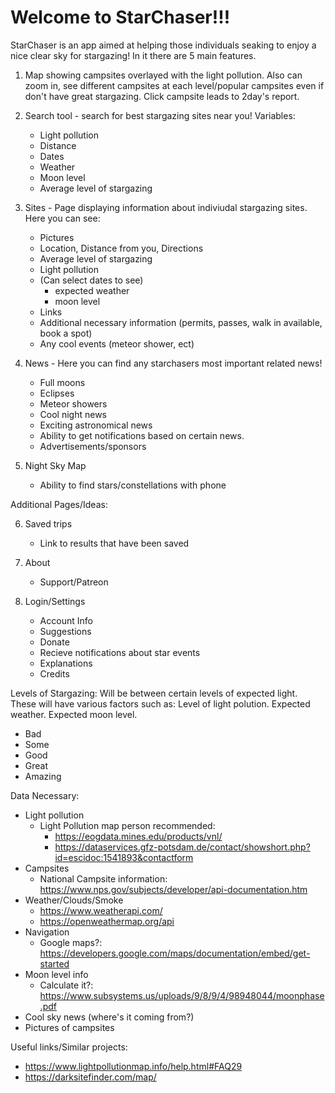 # **Welcome to StarChaser!!!**


StarChaser is an app aimed at helping those individuals seaking to enjoy a nice clear sky for stargazing! In it there are 5 main features.

1. Map showing campsites overlayed with the light pollution. Also can zoom in, see different campsites at each level/popular campsites even if don't have great stargazing. Click campsite leads to 2day's report.

2. Search tool - search for best stargazing sites near you! Variables:
    - Light pollution
    - Distance
    - Dates
    - Weather
    - Moon level
    - Average level of stargazing

3. Sites - Page displaying information about indiviudal stargazing sites. Here you can see:
    - Pictures
    - Location, Distance from you, Directions
    - Average level of stargazing
    - Light pollution
    - (Can select dates to see)
        - expected weather
        - moon level
    - Links
    - Additional necessary information (permits, passes, walk in available, book a spot)
    - Any cool events (meteor shower, ect)

4. News - Here you can find any starchasers most important related news!
    - Full moons
    - Eclipses
    - Meteor showers
    - Cool night news
    - Exciting astronomical news
    - Ability to get notifications based on certain news.
    - Advertisements/sponsors

5. Night Sky Map
    - Ability to find stars/constellations with phone

Additional Pages/Ideas:

6. Saved trips
    - Link to results that have been saved

7. About
    - Support/Patreon

8. Login/Settings
    - Account Info
    - Suggestions
    - Donate
    - Recieve notifications about star events
    - Explanations
    - Credits

Levels of Stargazing:
Will be between certain levels of expected light. These will have various factors such as: Level of light polution. Expected weather. Expected moon level. 

- Bad
- Some
- Good
- Great
- Amazing

Data Necessary:
- Light pollution
    - Light Pollution map person recommended: 
        - https://eogdata.mines.edu/products/vnl/
        - https://dataservices.gfz-potsdam.de/contact/showshort.php?id=escidoc:1541893&contactform
- Campsites
    - National Campsite information: https://www.nps.gov/subjects/developer/api-documentation.htm
- Weather/Clouds/Smoke
    - https://www.weatherapi.com/
    - https://openweathermap.org/api
- Navigation
    - Google maps?: https://developers.google.com/maps/documentation/embed/get-started
- Moon level info
    - Calculate it?: https://www.subsystems.us/uploads/9/8/9/4/98948044/moonphase.pdf
- Cool sky news (where's it coming from?)
- Pictures of campsites

Useful links/Similar projects:
- https://www.lightpollutionmap.info/help.html#FAQ29
- https://darksitefinder.com/map/